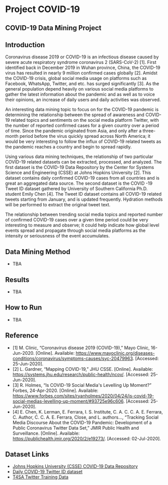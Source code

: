 # Project COVID-19

## COVID-19 Data Mining Project

## Introduction
Coronavirus disease 2019 or COVID-19 is an infectious disease caused by severe acute respiratory syndrome coronavirus 2 (SARS-CoV-2) [1]. First identified back in December 2019 in Wuhan province, China, the COVID-19 virus has resulted in nearly 9 million confirmed cases globally [2]. Amidst the COVID-19 crisis, global social media usage on platforms such as Facebook, WhatsApp, Twitter, and etc. has surged significantly [3]. As the general population depend heavily on various social media platforms to gather the latest information about the pandemic and as well as to voice their opinions, an increase of daily users and daily activities was observed.

An interesting data mining topic to focus on for the COVID-19 pandemic is determining the relationship between the spread of awareness and COVID-19 related topics and sentiments on the social media platform Twitter, with the number of reported confirmed cases for a given country over a period of time. Since the pandemic originated from Asia, and only after a three-month period before the virus quickly spread across North America; it would be very interesting to follow the influx of COVID-19 related tweets as the pandemic reaches a country and begin to spread rapidly.

Using various data mining techniques, the relationship of two particular COVID-19 related datasets can be extracted, processed, and analyzed. The first dataset is the COVID-19 Data Repository by the Center for Systems Science and Engineering (CSSE) at Johns Hopkins University [2]. This dataset contains daily confirmed COVID-19 cases from all countries and is great an aggregated data source. The second dataset is the COVID -19 Tweet ID dataset gathered by University of Southern California Ph.D. student Emily Chen [4]. The Tweet ID dataset contains all COVID-19 related tweets starting from January, and is updated frequently. Hydration methods will be performed to extract the original tweet text.

The relationship between trending social media topics and reported number of confirmed COVID-19 cases over a given time period could be very interesting to measure and observe; it could help indicate how global level events spread and propagate through social media platforms as the intensity or seriousness of the event accumulates.

## Data Mining Method
 - TBA

## Results
 - TBA

## How to Run
 - TBA

## Reference
- [1] M. Clinic, “Coronavirus disease 2019 (COVID-19),” Mayo Clinic, 16-Jun-2020. [Online]. Available: https://www.mayoclinic.org/diseases-conditions/coronavirus/symptoms-causes/syc-20479963. [Accessed: 25-Jun-2020].
- [2] L. Gardner, “Mapping COVID-19,” JHU CSSE. [Online]. Available: https://systems.jhu.edu/research/public-health/ncov/. [Accessed: 25-Jun-2020].
- [3] R. Holmes, “Is COVID-19 Social Media's Levelling Up Moment?” Forbes, 24-Apr-2020. [Online]. Available: https://www.forbes.com/sites/ryanholmes/2020/04/24/is-covid-19-social-medias-levelling-up-moment/#93725e96c606. [Accessed: 25-Jun-2020].
- [4] E. Chen, K. Lerman, E. Ferrara, I. S. Institute, C. A. C. C. A. E. Ferrara, C. Author, C. C. A. E. Ferrara, Close, and L. authors..., “Tracking Social Media Discourse About the COVID-19 Pandemic: Development of a Public Coronavirus Twitter Data Set,” JMIR Public Health and Surveillance. [Online]. Available: https://publichealth.jmir.org/2020/2/e19273/. [Accessed: 02-Jul-2020].

## Dataset Links
- [Johns Hopkins University (CSSE) COVID-19 Data Repository](https://github.com/CSSEGISandData/COVID-19)
- [Daily COVID-19 Twitter ID dataset](https://github.com/echen102/COVID-19-TweetIDs)
- [T4SA Twitter Training Data](http://www.t4sa.it/#experimental-results)
